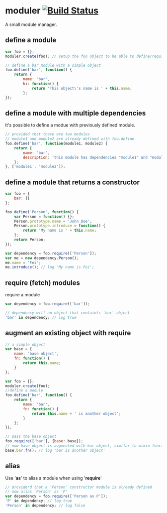 moduler [![Build Status](https://travis-ci.org/geastwood/tokenlist.svg?branch=master)](https://travis-ci.org/geastwood/tokenlist)
=======

A small module manager.

## define a module
```javascript
var foo = {};
moduler.create(foo); // setup the foo object to be able to define/require module

// define a bar module with a simple object
foo.define('bar', function() {
    return {
        name: 'bar',
        hi: function() {
            return 'This object\'s name is ' + this.name;
        };
});
```
## define a module with multiple dependencies
It's possible to define a modue with previously defined module.
```javascript
// provided that there are two modules
// module1 and module2 are already defined with foo.define
foo.define('bar', function(module1, module2) {
    return {
        name: 'bar',
        description: 'this module has dependencies "module1" and "module2"'
    };
}, ['module1', 'module2']);
```
## define a module that returns a constructor
```javascript
var foo = {
    bar: {}
};

foo.define('Person', function() {
    var Person = function() {};
    Person.prototype.name = 'John Doe';
    Person.prototype.introduce = function() {
        return 'My name is ' + this.name;
    };
    return Person;
});

var dependency = foo.require(['Person']);
var me = new dependency.Person();
me.name = 'Fei';
me.introduce(); // log 'My name is Fei';
```
## require (fetch) modules
require a module
```javascript
var dependency = foo.require(['bar']);

// dependency will an object that containts 'bar' object
'bar' in dependency; // log true
```
## augment an existing object with require
```javascript
// a simple object
var base = {
    name: 'base object',
    fn: function() {
        return this.name;
    }
};

var foo = {};
moduler.create(foo);
//define a module
foo.define('bar', function() {
    return {
        name: 'bar',
        fn: function() {
            return this.name + ' is another object';
        }
    };
});

// pass the base object
foo.require(['bar'], {base: base});
// now base object is augmented with bar object, similar to mixin function
base.bar.fn(); // log 'bar is another object'
```

## alias
Use '**as**' to alias a module when using '**require**'
```javascript
// providerd that a 'Person' constructor module is already defined
// now alias 'Person' as 'P'
var dependency = foo.require(['Person as P']);
'P' in dependency; // log true
'Person' in dependency; // log false
```
